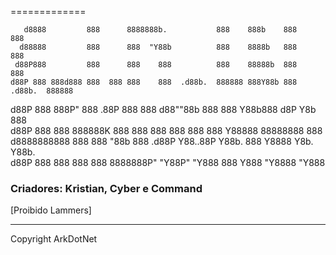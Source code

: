 
=============

                                                                           
       d8888         888      8888888b.           888    888b    888          888    
      d88888         888      888  "Y88b          888    8888b   888          888    
     d88P888         888      888    888          888    88888b  888          888    
    d88P 888 888d888 888  888 888    888  .d88b.  888888 888Y88b 888  .d88b.  888888 
   d88P  888 888P"   888 .88P 888    888 d88""88b 888    888 Y88b888 d8P  Y8b 888    
  d88P   888 888     888888K  888    888 888  888 888    888  Y88888 88888888 888    
 d8888888888 888     888 "88b 888  .d88P Y88..88P Y88b.  888   Y8888 Y8b.     Y88b.  
d88P     888 888     888  888 8888888P"   "Y88P"   "Y888 888    Y888  "Y8888   "Y888 
                                                                                     
### Criadores: Kristian, Cyber e Command

[Proibido Lammers]

---

Copyright ArkDotNet

